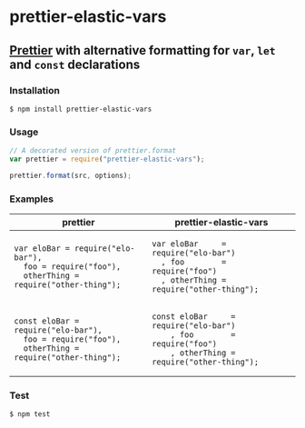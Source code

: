 # prettier-elastic-vars
## [Prettier](https://github.com/prettier/prettier) with alternative formatting for `var`, `let` and `const` declarations

### Installation

	$ npm install prettier-elastic-vars

### Usage

```javascript
// A decorated version of prettier.format
var prettier = require("prettier-elastic-vars");

prettier.format(src, options);
```

### Examples

<table>
<thead><tr><th>prettier</th><th>prettier-elastic-vars</th></thead>
<tbody>
<tr>
<td>
<pre><code>var eloBar = require("elo-bar"),
  foo = require("foo"),
  otherThing = require("other-thing");
</pre></code>
</td>
<td>
<pre><code>var eloBar     = require("elo-bar")
  , foo        = require("foo")
  , otherThing = require("other-thing");
</pre></code>
</td>
</tr>
<tr>
<td>
<pre><code>const eloBar = require("elo-bar"),
  foo = require("foo"),
  otherThing = require("other-thing");
</pre></code>
</td>
<td>
<pre><code>const eloBar     = require("elo-bar")
    , foo        = require("foo")
    , otherThing = require("other-thing");
</pre></code>
</td>
</tr>
</tbody>
</table>

### Test

	$ npm test
